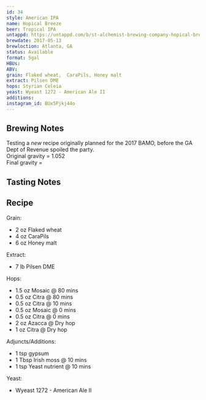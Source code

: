 ```yaml
---
id: 34
style: American IPA
name: Hopical Breeze
beer: Tropical IPA
untappd: https://untappd.com/b/st-alchemist-brewing-company-hopical-breeze/2149379
brewdate: 2017-05-13
brewloction: Atlanta, GA
status: Available
format: 5gal
HBUs:
ABV:
grain: Flaked wheat,  CaraPils, Honey malt
extract: Pilsen DME
hops: Styrian Celeia
yeast: Wyeast 1272 - American Ale II
additions:
instagram_id: BUx5Pjkj44o
---
```

## Brewing Notes
Testing a _new_ recipe originally planned for the 2017 BAMO, before the GA Dept of Revenue spoiled the party.  
Original gravity = 1.052  
Final gravity =

## Tasting Notes


## Recipe
Grain:

  + 2 oz Flaked wheat
  + 4 oz CaraPils
  + 6 oz Honey malt

Extract:

  + 7 lb Pilsen DME

Hops:

  + 1.5 oz Mosaic @ 80 mins
  + 0.5 oz Citra @ 80 mins
  + 0.5 oz Citra @ 10 mins
  + 0.5 oz Mosaic @ 0 mins
  + 0.5 oz Citra @ 0 mins
  + 2 oz Azacca @ Dry hop
  + 1 oz Citra @ Dry hop

Adjuncts/Additions:

  + 1 tsp gypsum
  + 1 Tbsp Irish moss @ 10 mins
  + 1 tsp Yeast nutrient @ 10 mins

Yeast:

  + Wyeast 1272 - American Ale II
